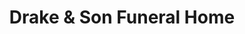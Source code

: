 ---
title: "Drake & Son Funeral Home"
url: /chicago/drake-und-son-funeral-home/
shop: Bestattungen
---